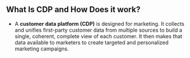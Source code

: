 

## What Is CDP and How Does it work?
- A **customer data platform (CDP)** is designed for marketing. It collects and unifies first-party customer data from multiple sources to build a single, coherent, complete view of each customer. It then makes that data available to marketers to create targeted and personalized marketing campaigns.
